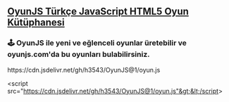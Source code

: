 <h2 class="post-title"><a href="https://oyunjs.com">OyunJS Türkçe JavaScript HTML5 Oyun Kütüphanesi</a></h2>
<h3 class="post-subtitle">🕹️ OyunJS ile yeni ve eğlenceli oyunlar üretebilir ve oyunjs.com'da bu oyunları bulabilirsiniz.</h3>
https://cdn.jsdelivr.net/gh/h3543/OyunJS@1/oyun.js

&lt;script src="https://cdn.jsdelivr.net/gh/h3543/OyunJS@1/oyun.js"&gt;&lt;/script&gt;
